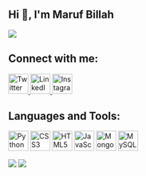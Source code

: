## Hi 👋, I'm Maruf Billah
![](http://github-profile-summary-cards.vercel.app/api/cards/profile-details?username=1marufbillah&theme=vue)

## Connect with me:

<p align="left">
  <a href="https://twitter.com/1marufbillah" target="_blank">
    <img src="https://img.icons8.com/color/48/000000/twitter--v1.png" alt="Twitter" width="40" height="40"/>
  </a>
  <a href="https://linkedin.com/in/1marufbillah" target="_blank">
    <img src="https://img.icons8.com/color/48/000000/linkedin.png" alt="LinkedIn" width="40" height="40"/>
  </a>
  <a href="https://instagram.com/1marufbillah" target="_blank">
    <img src="https://img.icons8.com/color/48/000000/instagram-new.png" alt="Instagram" width="40" height="40"/>
  </a>
</p>

## Languages and Tools:

<p align="left">
  <img src="https://img.icons8.com/color/48/000000/python.png" alt="Python" width="40" height="40"/>
  <img src="https://img.icons8.com/color/48/000000/css3.png" alt="CSS3" width="40" height="40"/>
  <img src="https://img.icons8.com/color/48/000000/html-5.png" alt="HTML5" width="40" height="40"/>
  <img src="https://img.icons8.com/color/48/000000/javascript.png" alt="JavaScript" width="40" height="40"/>
  <img src="https://img.icons8.com/color/48/000000/mongodb.png" alt="MongoDB" width="40" height="40"/>
  <img src="https://img.icons8.com/ios-filled/50/000000/mysql-logo.png" alt="MySQL" width="40" height="40"/>
</p>

![](https://github-readme-stats.vercel.app/api?username=1marufbillah&show_icons=true&theme=vue)
![](http://github-profile-summary-cards.vercel.app/api/cards/productive-time?username=1marufbillah&theme=vue&utcOffset=8)


<!--
**1marufbillah/1marufbillah** is a ✨ _special_ ✨ repository because its `README.md` (this file) appears on your GitHub profile.

Here are some ideas to get you started:
![](http://github-profile-summary-cards.vercel.app/api/cards/most-commit-language?username=1marufbillah&theme=vue)
![](http://github-profile-summary-cards.vercel.app/api/cards/stats?username=1marufbillah&theme=vue)


- 🔭 I’m currently working on ...
- 🌱 I’m currently learning ...
- 👯 I’m looking to collaborate on ...
- 🤔 I’m looking for help with ...
- 💬 Ask me about ...
- 📫 How to reach me: ...
- 😄 Pronouns: ...
- ⚡ Fun fact: ...
-->
